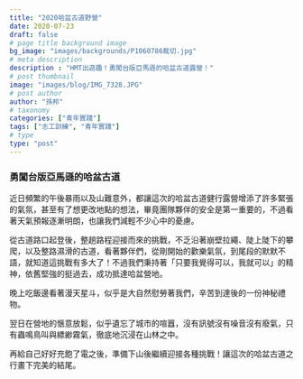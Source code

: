 ```yaml
---
title: "2020哈盆古道野營"
date: 2020-07-23
draft: false
# page title background image
bg_image: "images/backgrounds/P1060786裁切.jpg"
# meta description
description : "HMT出遊趣！勇闖台版亞馬遜的哈盆古道露營！"
# post thumbnail
image: "images/blog/IMG_7328.JPG"
# post author
author: "孫邦"
# taxonomy
categories: ["青年實踐"]
tags: ["志工訓練", "青年實踐"]
# type
type: "post"
---
```


### 勇闖台版亞馬遜的哈盆古道

近日頻繁的午後暴雨以及山難意外，都讓這次的哈盆古道健行露營增添了許多緊張的氣氛，甚至有了想更改地點的想法，畢竟團隊夥伴的安全是第一重要的，不過看著天氣預報逐漸明朗，也讓我們減輕不少心中的憂慮。

從古道路口起登後，整趟路程迎接而來的挑戰，不乏沿著崩壁拉繩、陡上陡下的攀爬，以及整路濕滑的古道，看著夥伴們，從剛開始的歡樂氣氛，到尾段的默默不語，就知道這挑戰有多大了！不過我們秉持著「只要我覺得可以，我就可以」的精神，依舊堅強的挺過去，成功抵達哈盆營地。

晚上吃飯邊看著漫天星斗，似乎是大自然慰勞著我們，辛苦到達後的一份神秘禮物。

翌日在營地的愜意放鬆，似乎遺忘了城市的喧囂，沒有訊號沒有噪音沒有廢氣，只有蟲鳴鳥叫與縹緲霧氣，徹底地沉浸在山林之中。

再給自己好好充飽了電之後，準備下山後繼續迎接各種挑戰！讓這次的哈盆古道之行畫下完美的結尾。


